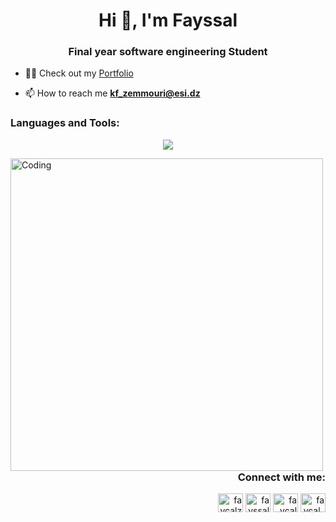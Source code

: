 <h1 align="center">Hi 👋, I'm Fayssal</h1>
<h3 align="center">Final year software engineering Student</h3>

- 👨‍💻 Check out my [Portfolio](https://portfolio-website-faycalzm.vercel.app/)

- 📫 How to reach me **kf_zemmouri@esi.dz**


<h3 align="left">Languages and Tools:</h3>
<p align="center">
  <a href="https://skillicons.dev">
    <img src="https://skillicons.dev/icons?i=html,css,js,ts,php,python,react,redux,tailwindcss,express,flask,django,laravel,mysql,postgresql,bash,postman,git,linux" />
  </a>
</p>

<img align="left" alt="Coding" width="500" src="https://media.giphy.com/media/qgQUggAC3Pfv687qPC/giphy.gif">

<h3 align="right">Connect with me:</h3>
<p align="right">
<a href="https://dev.to/faycalzm" target="blank"><img align="center" src="https://raw.githubusercontent.com/rahuldkjain/github-profile-readme-generator/master/src/images/icons/Social/devto.svg" alt="faycalzm" height="30" width="40" /></a>
<a href="https://linkedin.com/in/fayssal zemmouri" target="blank"><img align="center" src="https://raw.githubusercontent.com/rahuldkjain/github-profile-readme-generator/master/src/images/icons/Social/linked-in-alt.svg" alt="fayssal zemmouri" height="30" width="40" /></a>
<a href="https://fb.com/faycal zemmouri" target="blank"><img align="center" src="https://raw.githubusercontent.com/rahuldkjain/github-profile-readme-generator/master/src/images/icons/Social/facebook.svg" alt="faycal zemmouri" height="30" width="40" /></a>
<a href="https://instagram.com/faycal_zemmouri" target="blank"><img align="center" src="https://raw.githubusercontent.com/rahuldkjain/github-profile-readme-generator/master/src/images/icons/Social/instagram.svg" alt="faycal_zemmouri" height="30" width="40" /></a>
</p>


